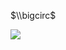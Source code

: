 $\\bigcirc$

![](https://www.nta.go.jp/tmp/e3749f82-6e8c-45a3-ac3d-6a5a5f150b62/images/7ab05da51e6a3a958fdf2615c17902875f638d541ac25c8689a03c9ab9ad65a5.jpg)